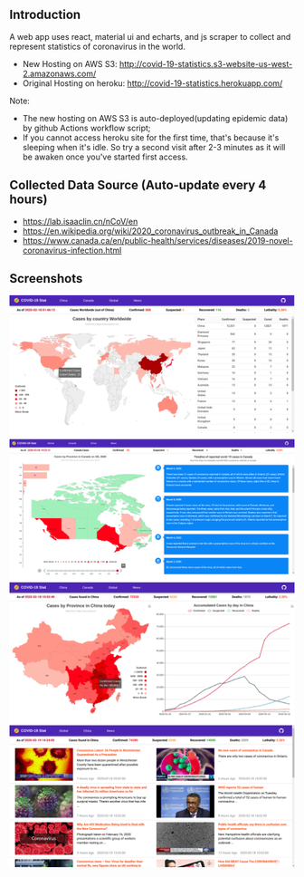 
## Introduction
A web app uses react, material ui and echarts, and js scraper to collect and represent statistics of coronavirus in the world.
- New Hosting on AWS S3: http://covid-19-statistics.s3-website-us-west-2.amazonaws.com/
- Original Hosting on heroku: http://covid-19-statistics.herokuapp.com/

Note: 
- The new hosting on AWS S3 is auto-deployed(updating epidemic data) by github Actions workflow script;
- If you cannot access heroku site for the first time, that's because it's sleeping when it's idle. So try a second visit after 2-3 minutes as it will be awaken once you've started first access.

## Collected Data Source (Auto-update every 4 hours)
- https://lab.isaaclin.cn/nCoV/en
- https://en.wikipedia.org/wiki/2020_coronavirus_outbreak_in_Canada
- https://www.canada.ca/en/public-health/services/diseases/2019-novel-coronavirus-infection.html

## Screenshots
![Global Statistics](./screenshots/2.WorldStatistics.png#pic_center=960x500)
![Canada Statistics](./screenshots/3.CanadaStatistics.png#pic_center=960x500)
![China Statistics](./screenshots/1.ChinaStatistics.png#pic_center=960x500)
![News Feeds](./screenshots/4.NewsFeeds.png#pic_center=960x500)


